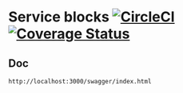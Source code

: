 # Service blocks [![CircleCI](https://circleci.com/gh/remoteview/service-blocks.svg?style=svg)](https://circleci.com/gh/remoteview/service-blocks) [![Coverage Status](https://coveralls.io/repos/github/remoteview/service-blocks/badge.svg?branch=master)](https://coveralls.io/github/remoteview/service-blocks?branch=master)

## Doc

```http
http://localhost:3000/swagger/index.html
```
